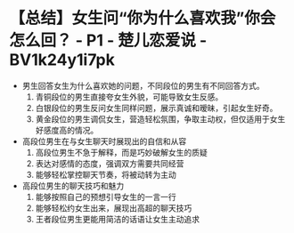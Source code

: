 # 【总结】女生问“你为什么喜欢我”你会怎么回？ - P1 - 楚儿恋爱说 - BV1k24y1i7pk

-   男生回答女生为什么喜欢她的问题，不同段位的男生有不同回答方式。
    1.  青铜段位的男生直接夸女生外貌，可能导致女生反感。
    2.  白银段位的男生反问女生同样问题，展示真诚和暧昧，引起女生好奇。
    3.  黄金段位的男生调侃女生，营造轻松氛围，争取主动权，但仅适用于女生好感度高的情况。
-   高段位男生在与女生聊天时展现出的自信和从容
    1.  高段位男生不急于解释，而是巧妙破解女生的质疑
    2.  表达对感情的态度，强调双方需要共同经营
    3.  能够轻松掌控聊天节奏，将被动转为主动
-   高段位男生的聊天技巧和魅力
    1.  能够按照自己的预想引导女生的一言一行
    2.  能够轻松约女生出来，展现出高超的聊天技巧
    3.  王者段位男生更能用简洁的话语让女生主动追求